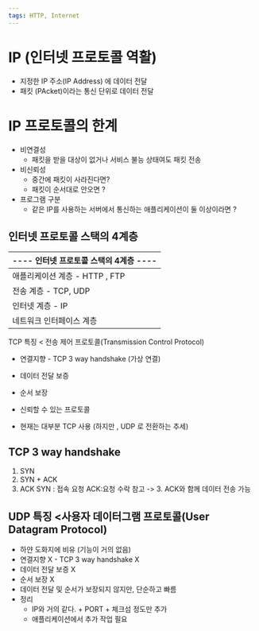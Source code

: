 ```yaml
---
tags: HTTP, Internet
---
```

# IP (인터넷 프로토콜 역활)
 - 지정한 IP 주소(IP Address) 에 데이터 전달
 - 패킷 (PAcket)이라는 통신 단위로 데이터 전달 
# IP 프로토콜의 한계 

- 비연결성 
	- 패킷을  받을 대상이 없거나 서비스 불능 상태여도 패킷 전송
- 비신뢰성 
	- 중간에 패킷이 사라진다면? 
	- 패킷이 순서대로 안오면 ?
- 프로그램 구분
	- 같은 IP를 사용하는 서버에서 통신하는 애플리케이션이 둘 이상이라면 ?

## 인터넷 프로토콜 스택의 4계층 

|  ---- 인터넷 프로토콜 스택의 4계층  ----  |
| ------------------------------ |
| 애플리케이션 계층 - HTTP , FTP |
| 전송 계층 - TCP, UDP           |
| 인터넷 계층 - IP               |
| 네트워크 인터페이스 계층       |


TCP 특징 < 전송 제어 프로토콜(Transmission Control Protocol)
- 연결지향 - TCP 3 way handshake (가상 연결)
- 데이터 전달 보증
- 순서 보장 

- 신뢰할 수 있는 프로토콜 
-  현재는 대부분 TCP 사용 (하지만 , UDP 로 전환하는 추세)

## TCP 3 way handshake
1. SYN 
2. SYN + ACK
3. ACK 
SYN : 접속 요청 ACK:요청 수락 
참고 -> 3. ACK와 함께 데이터 전송 가능

## UDP 특징 <사용자 데이터그램 프로토콜(User Datagram Protocol)
- 하얀 도화지에 비유 (기능이 거의 없음)
- 연결지향 X - TCP 3 way handshake X
- 데이터 전달 보증 X 
- 순서 보장 X 
- 데이터 전달 및 순서가 보장되지 않지만, 단순하고 빠름 
- 정리 
	- IP와 거의 같다. + PORT + 체크섬 정도만 추가 
	- 애플리케이션에서 추가 작업 필요 






